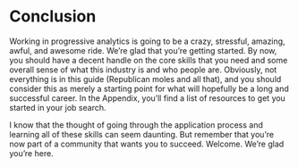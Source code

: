 # Conclusion

Working in progressive analytics is going to be a crazy, stressful, amazing, awful, and awesome ride. We’re glad that you’re getting started. By now, you should have a decent handle on the core skills that you need and some overall sense of what this industry is and who people are. Obviously, not everything is in this guide (Republican moles and all that), and you should consider this as merely a starting point for what will hopefully be a long and successful career. In the Appendix, you’ll find a list of resources to get you started in your job search. 

I know that the thought of going through the application process and learning all of these skills can seem daunting. But remember that you’re now part of a community that wants you to succeed. Welcome. We’re glad you’re here.